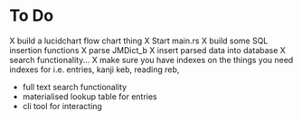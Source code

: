 # To Do

X build a lucidchart flow chart thing
X Start main.rs
X build some SQL insertion functions
X parse JMDict_b
X insert parsed data into database
X search functionality...
X make sure you have indexes on the things you need indexes for i.e. entries, kanji keb, reading reb, 
- full text search functionality
- materialised lookup table for entries
- cli tool for interacting



